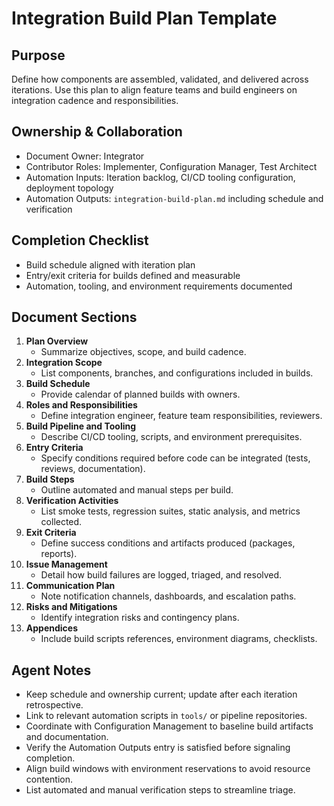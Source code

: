 # Integration Build Plan Template

## Purpose

Define how components are assembled, validated, and delivered across iterations. Use this plan to align feature teams and build engineers on integration cadence and responsibilities.

## Ownership & Collaboration

- Document Owner: Integrator
- Contributor Roles: Implementer, Configuration Manager, Test Architect
- Automation Inputs: Iteration backlog, CI/CD tooling configuration, deployment topology
- Automation Outputs: `integration-build-plan.md` including schedule and verification


## Completion Checklist

- Build schedule aligned with iteration plan
- Entry/exit criteria for builds defined and measurable
- Automation, tooling, and environment requirements documented


## Document Sections

1. **Plan Overview**
   - Summarize objectives, scope, and build cadence.
2. **Integration Scope**
   - List components, branches, and configurations included in builds.
3. **Build Schedule**
   - Provide calendar of planned builds with owners.
4. **Roles and Responsibilities**
   - Define integration engineer, feature team responsibilities, reviewers.
5. **Build Pipeline and Tooling**
   - Describe CI/CD tooling, scripts, and environment prerequisites.
6. **Entry Criteria**
   - Specify conditions required before code can be integrated (tests, reviews, documentation).
7. **Build Steps**
   - Outline automated and manual steps per build.
8. **Verification Activities**
   - List smoke tests, regression suites, static analysis, and metrics collected.
9. **Exit Criteria**
   - Define success conditions and artifacts produced (packages, reports).
10. **Issue Management**
    - Detail how build failures are logged, triaged, and resolved.
11. **Communication Plan**
    - Note notification channels, dashboards, and escalation paths.
12. **Risks and Mitigations**
    - Identify integration risks and contingency plans.
13. **Appendices**
    - Include build scripts references, environment diagrams, checklists.


## Agent Notes

- Keep schedule and ownership current; update after each iteration retrospective.
- Link to relevant automation scripts in `tools/` or pipeline repositories.
- Coordinate with Configuration Management to baseline build artifacts and documentation.
- Verify the Automation Outputs entry is satisfied before signaling completion.
- Align build windows with environment reservations to avoid resource contention.
- List automated and manual verification steps to streamline triage.
